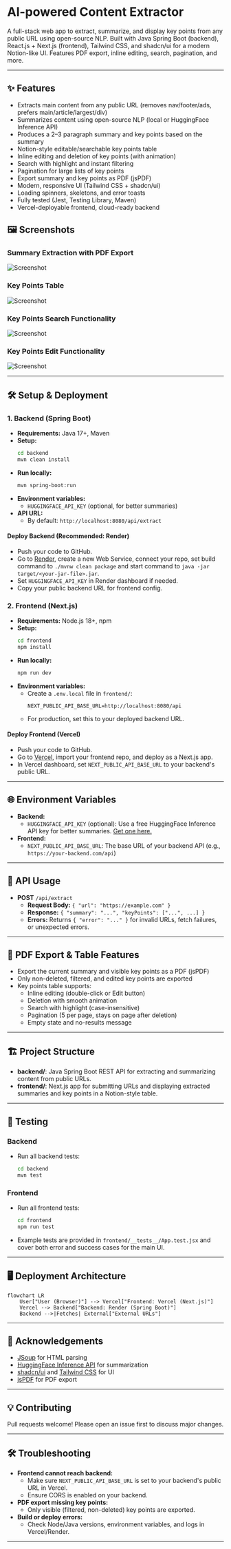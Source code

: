 # AI-powered Content Extractor

A full-stack web app to extract, summarize, and display key points from any public URL using open-source NLP. Built with Java Spring Boot (backend), React.js + Next.js (frontend), Tailwind CSS, and shadcn/ui for a modern Notion-like UI. Features PDF export, inline editing, search, pagination, and more.

---

## ✨ Features
- Extracts main content from any public URL (removes nav/footer/ads, prefers main/article/largest/div)
- Summarizes content using open-source NLP (local or HuggingFace Inference API)
- Produces a 2–3 paragraph summary and key points based on the summary
- Notion-style editable/searchable key points table
- Inline editing and deletion of key points (with animation)
- Search with highlight and instant filtering
- Pagination for large lists of key points
- Export summary and key points as PDF (jsPDF)
- Modern, responsive UI (Tailwind CSS + shadcn/ui)
- Loading spinners, skeletons, and error toasts
- Fully tested (Jest, Testing Library, Maven)
- Vercel-deployable frontend, cloud-ready backend

## 🖼️ Screenshots

### Summary Extraction with PDF Export
![Screenshot](./frontend/screenshots/image1.png)

### Key Points Table
![Screenshot](./frontend/screenshots/image2.png)

### Key Points Search Functionality
![Screenshot](.frontend/screenshots/image3.png)

### Key Points Edit Functionality
![Screenshot](./frontend/screenshots/image4.png)

---

## 🛠️ Setup & Deployment

### 1. Backend (Spring Boot)
- **Requirements:** Java 17+, Maven
- **Setup:**
  ```sh
  cd backend
  mvn clean install
  ```
- **Run locally:**
  ```sh
  mvn spring-boot:run
  ```
- **Environment variables:**
  - `HUGGINGFACE_API_KEY` (optional, for better summaries)
- **API URL:**
  - By default: `http://localhost:8080/api/extract`

#### Deploy Backend (Recommended: Render)
- Push your code to GitHub.
- Go to [Render](https://render.com/), create a new Web Service, connect your repo, set build command to `./mvnw clean package` and start command to `java -jar target/<your-jar-file>.jar`.
- Set `HUGGINGFACE_API_KEY` in Render dashboard if needed.
- Copy your public backend URL for frontend config.

### 2. Frontend (Next.js)
- **Requirements:** Node.js 18+, npm
- **Setup:**
  ```sh
  cd frontend
  npm install
  ```
- **Run locally:**
  ```sh
  npm run dev
  ```
- **Environment variables:**
  - Create a `.env.local` file in `frontend/`:
    ```env
    NEXT_PUBLIC_API_BASE_URL=http://localhost:8080/api
    ```
  - For production, set this to your deployed backend URL.

#### Deploy Frontend (Vercel)
- Push your code to GitHub.
- Go to [Vercel](https://vercel.com/), import your frontend repo, and deploy as a Next.js app.
- In Vercel dashboard, set `NEXT_PUBLIC_API_BASE_URL` to your backend's public URL.

---

## 🌐 Environment Variables
- **Backend:**
  - `HUGGINGFACE_API_KEY` (optional): Use a free HuggingFace Inference API key for better summaries. [Get one here.](https://huggingface.co/settings/tokens)
- **Frontend:**
  - `NEXT_PUBLIC_API_BASE_URL`: The base URL of your backend API (e.g., `https://your-backend.com/api`)

---

## 🤖 API Usage
- **POST** `/api/extract`
  - **Request Body:** `{ "url": "https://example.com" }`
  - **Response:** `{ "summary": "...", "keyPoints": ["...", ...] }`
  - **Errors:** Returns `{ "error": "..." }` for invalid URLs, fetch failures, or unexpected errors.

---

## 📄 PDF Export & Table Features
- Export the current summary and visible key points as a PDF (jsPDF)
- Only non-deleted, filtered, and edited key points are exported
- Key points table supports:
  - Inline editing (double-click or Edit button)
  - Deletion with smooth animation
  - Search with highlight (case-insensitive)
  - Pagination (5 per page, stays on page after deletion)
  - Empty state and no-results message

---

## 🏗️ Project Structure

- **backend/**: Java Spring Boot REST API for extracting and summarizing content from public URLs.
- **frontend/**: Next.js app for submitting URLs and displaying extracted summaries and key points in a Notion-style table.

---

## 🧪 Testing

### Backend
- Run all backend tests:
  ```sh
  cd backend
  mvn test
  ```

### Frontend
- Run all frontend tests:
  ```sh
  cd frontend
  npm run test
  ```
- Example tests are provided in `frontend/__tests__/App.test.jsx` and cover both error and success cases for the main UI.

---

## 🖥️ Deployment Architecture

```mermaid
flowchart LR
    User["User (Browser)"] --> Vercel["Frontend: Vercel (Next.js)"]
    Vercel --> Backend["Backend: Render (Spring Boot)"]
    Backend -->|Fetches| External["External URLs"]
```

---

## 🙏 Acknowledgements
- [JSoup](https://jsoup.org/) for HTML parsing
- [HuggingFace Inference API](https://huggingface.co/inference-api) for summarization
- [shadcn/ui](https://ui.shadcn.com/) and [Tailwind CSS](https://tailwindcss.com/) for UI
- [jsPDF](https://github.com/parallax/jsPDF) for PDF export

---

## 💡 Contributing
Pull requests welcome! Please open an issue first to discuss major changes.

---

## 🛠️ Troubleshooting
- **Frontend cannot reach backend:**
  - Make sure `NEXT_PUBLIC_API_BASE_URL` is set to your backend's public URL in Vercel.
  - Ensure CORS is enabled on your backend.
- **PDF export missing key points:**
  - Only visible (filtered, non-deleted) key points are exported.
- **Build or deploy errors:**
  - Check Node/Java versions, environment variables, and logs in Vercel/Render.

---
